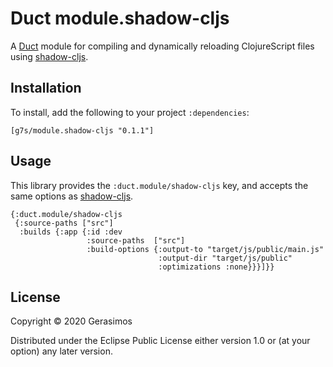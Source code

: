 # Duct module.shadow-cljs

A [Duct](https://github.com/duct-framework/duct) module for compiling and dynamically reloading ClojureScript files using [shadow-cljs](https://github.com/thheller/shadow-cljs).


## Installation

To install, add the following to your project `:dependencies`:

    [g7s/module.shadow-cljs "0.1.1"]


## Usage

This library provides the `:duct.module/shadow-cljs` key, and accepts the
same options as [shadow-cljs](https://shadow-cljs.github.io/docs/UsersGuide.html).

```edn
{:duct.module/shadow-cljs
 {:source-paths ["src"]
  :builds {:app {:id :dev
                 :source-paths  ["src"]
                 :build-options {:output-to "target/js/public/main.js"
                                 :output-dir "target/js/public"
                                 :optimizations :none}}}]}}
```


## License

Copyright © 2020 Gerasimos

Distributed under the Eclipse Public License either version 1.0 or (at
your option) any later version.
